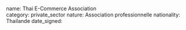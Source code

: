 name: Thai E-Commerce Association  
category: private_sector
nature:  Association professionnelle 
nationality: Thailande
date_signed:
    